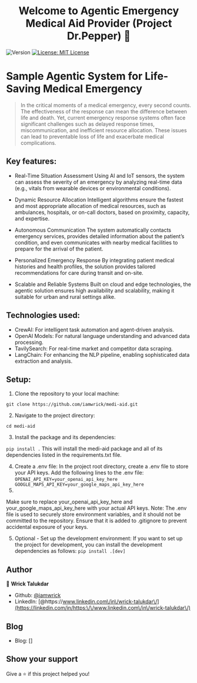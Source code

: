 <h1 align="center">Welcome to Agentic Emergency Medical Aid Provider (Project Dr.Pepper) 👋</h1>
<p>
  <img alt="Version" src="https://img.shields.io/badge/version-0.0.1-blue.svg?cacheSeconds=2592000" />
  <a href="#" target="_blank">
    <img alt="License: MIT License" src="https://img.shields.io/badge/License-MIT License-yellow.svg" />
  </a>
</p>

# Sample Agentic System for Life-Saving Medical Emergency
> In the critical moments of a medical emergency, every second counts. The effectiveness of the response can mean the difference between life and death. Yet, current emergency response systems often face significant challenges such as delayed response times, miscommunication, and inefficient resource allocation. These issues can lead to preventable loss of life and exacerbate medical complications.

## Key features:

- Real-Time Situation Assessment
Using AI and IoT sensors, the system can assess the severity of an emergency by analyzing real-time data (e.g., vitals from wearable devices or environmental conditions).

- Dynamic Resource Allocation
Intelligent algorithms ensure the fastest and most appropriate allocation of medical resources, such as ambulances, hospitals, or on-call doctors, based on proximity, capacity, and expertise.

- Autonomous Communication
The system automatically contacts emergency services, provides detailed information about the patient’s condition, and even communicates with nearby medical facilities to prepare for the arrival of the patient.

- Personalized Emergency Response
By integrating patient medical histories and health profiles, the solution provides tailored recommendations for care during transit and on-site.

- Scalable and Reliable Systems
Built on cloud and edge technologies, the agentic solution ensures high availability and scalability, making it suitable for urban and rural settings alike.

## Technologies used:

- CrewAI: For intelligent task automation and agent-driven analysis.
- OpenAI Models: For natural language understanding and advanced data processing.
- TavilySearch: For real-time market and competitor data scraping.
- LangChain: For enhancing the NLP pipeline, enabling sophisticated data extraction and analysis.

## Setup:

1. Clone the repository to your local machine:

`git clone https://github.com/iamwrick/medi-aid.git`

2. Navigate to the project directory:

`cd medi-aid`

3. Install the package and its dependencies:

`pip install .`
This will install the medi-aid package and all of its dependencies listed in the requirements.txt file.

4. Create a .env file: In the project root directory, create a .env file to store your API keys. Add the following lines to the .env file:
`OPENAI_API_KEY=your_openai_api_key_here
GOOGLE_MAPS_API_KEY=your_google_maps_api_key_here`
5. 
Make sure to replace your_openai_api_key_here and your_google_maps_api_key_here with your actual API keys. 
Note: The .env file is used to securely store environment variables, and it should not be committed to the repository. Ensure that it is added to .gitignore to prevent accidental exposure of your keys.

5. Optional - Set up the development environment: If you want to set up the project for development, you can install the development dependencies as follows:
`pip install .[dev]`



## Author

👤 **Wrick Talukdar**

* Github: [@iamwrick](https://github.com/iamwrick)
* LinkedIn: [@https:\/\/www.linkedin.com\/in\/wrick-talukdar\/](https://linkedin.com/in/https:\/\/www.linkedin.com\/in\/wrick-talukdar\/)

## Blog

* Blog: []


## Show your support

Give a ⭐️ if this project helped you!

